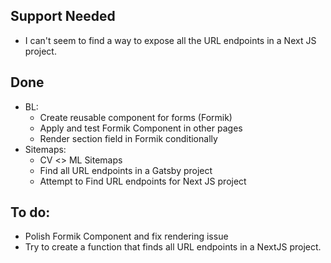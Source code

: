 ## Support Needed
  - I can't seem to find a way to expose all the URL endpoints in a Next JS project.
## Done
  - BL:
    - Create reusable component for forms (Formik)
    - Apply and test Formik Component in other pages
    - Render section field in Formik conditionally
  - Sitemaps:
    - CV <> ML Sitemaps
    - Find all URL endpoints in a Gatsby project
    - Attempt to Find URL endpoints for Next JS project
 ## To do:
  - Polish Formik Component and fix rendering issue
  - Try to create a function that finds all URL endpoints in a NextJS project.
